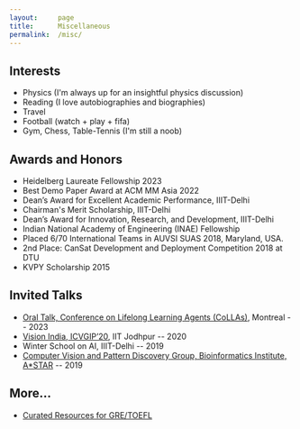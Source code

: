 ```yaml
---
layout:     page
title:      Miscellaneous
permalink:  /misc/
---
```


<style type="text/css">
    strong {
        color: #3498db;
        font-weight: 400;
    }
    blockquote {
        padding: 0px 23px;
    }
</style>

## Interests

- Physics (I'm always up for an insightful physics discussion)
- Reading (I love autobiographies and biographies)
- Travel
- Football (watch + play + fifa)
- Gym, Chess, Table-Tennis (I'm still a noob)

## Awards and Honors

- Heidelberg Laureate Fellowship 2023 
- Best Demo Paper Award at ACM MM Asia 2022
- Dean’s Award for Excellent Academic Performance, IIIT-Delhi
- Chairman's Merit Scholarship, IIIT-Delhi
- Dean’s Award for Innovation, Research, and Development, IIIT-Delhi
- Indian National Academy of Engineering (INAE) Fellowship
- Placed 6/70 International Teams in AUVSI SUAS 2018, Maryland, USA.
- 2nd Place: CanSat Development and Deployment Competition 2018 at DTU
- KVPY Scholarship 2015

## Invited Talks

- [Oral Talk, Conference on Lifelong Learning Agents (CoLLAs)](https://lifelong-ml.cc/Conferences/2023/acceptedpapers), Montreal -- 2023
- [Vision India, ICVGIP’20](https://iitj.ac.in/icvgip2021/2020/visionIndia.php), IIT Jodhpur -- 2020
- Winter School on AI, IIIT-Delhi -- 2019
- [Computer Vision and Pattern Discovery Group, Bioinformatics Institute, A*STAR](https://www.a-star.edu.sg/bii/research/ciid/cvpd) -- 2019

## More...

- [Curated Resources for GRE/TOEFL](https://gradpeer.gumroad.com/)
